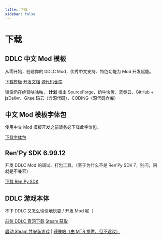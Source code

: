 ```yaml
---
title: 下载
sidebar: false
---
```


# 下载

## DDLC 中文 Mod 模板
从零开始，创建你的 DDLC Mod，优秀中文支持、特色功能为 Mod 开发赋能。

<a href="https://github.com/imgradeone/DDLCModTemplate-Chinese/releases/latest"><a-button type="primary" size="large" shape="round" icon="download">下载模板</a-button></a> <a href="/moddev/"><a-button type="link" icon="code" size="large" shape="round">开发文档</a-button></a> <a href="https://github.com/imgradeone/DDLCModTemplate-Chinese"><a-button type="link" size="large">源代码仓库</a-button></a> 

镜像仍在绝赞咕咕咕， **计划** 推出 SourceForge、奶牛快传、蓝奏云、GitHub + jsDelivr、Gitee 码云（含源代码）、CODING（源代码仓库）

## 中文 Mod 模板字体包

使用中文 Mod 模板开发之前请务必下载此字体包。

<a href="/moddev/fontdl.html"><a-button type="primary" size="large" shape="round" icon="download">下载字体包</a-button></a>

## Ren'Py SDK 6.99.12

开发 DDLC Mod 的调试、打包工具。（至于为什么不是 Ren'Py SDK 7，别问，问就是不兼容）

<a href="https://www.renpy.org/release/6.99.12"><a-button type="primary" size="large" shape="round" icon="download">下载 Ren'Py SDK</a-button></a>

## DDLC 游戏本体

不下 DDLC 又怎么愉快地玩耍 / 开发 Mod 呢（

<a href="https://ddlc.moe"><a-button type="primary" size="large" shape="round" icon="download">前往 DDLC 官网下载</a-button></a> <a href="https://store.steampowered.com/app/698780/"><a-button icon="right" size="large" shape="round">Steam 获取</a-button></a>

[启动 Steam 并安装游戏](steam://install/698780) | [镜像站（由 MTR 提供，但不建议）](https://mirrors.ddlc.tech/)